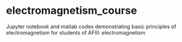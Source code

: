 # electromagnetism_course
Jupyter notebook and matlab codes demonstrating basic principles of electromagnetism for students of AFIII: electromagnetism
